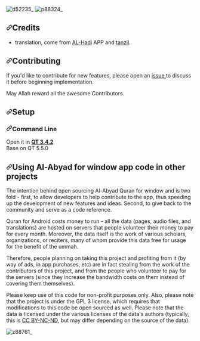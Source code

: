 ![d52235_](https://user-images.githubusercontent.com/40136724/178233343-0da87625-ed74-4256-bbb6-b3a333a57c18.jpg)
![p88324_](https://user-images.githubusercontent.com/40136724/178233585-920d2f34-f73e-4a1c-bb13-26ce20e8e6bf.jpg)

<html>
<head>
	<title></title>
</head>
<body>
<div align="left" dir="auto">
<h2 dir="auto"><a aria-hidden="true" class="anchor" href="#credits" id="user-content-credits"><svg aria-hidden="true" class="octicon octicon-link" height="16" version="1.1" viewbox="0 0 16 16" width="16"><path d="M7.775 3.275a.75.75 0 001.06 1.06l1.25-1.25a2 2 0 112.83 2.83l-2.5 2.5a2 2 0 01-2.83 0 .75.75 0 00-1.06 1.06 3.5 3.5 0 004.95 0l2.5-2.5a3.5 3.5 0 00-4.95-4.95l-1.25 1.25zm-4.69 9.64a2 2 0 010-2.83l2.5-2.5a2 2 0 012.83 0 .75.75 0 001.06-1.06 3.5 3.5 0 00-4.95 0l-2.5 2.5a3.5 3.5 0 004.95 4.95l1.25-1.25a.75.75 0 00-1.06-1.06l-1.25 1.25a2 2 0 01-2.83 0z" fill-rule="evenodd"></path></svg></a>Credits</h2>

<ul dir="auto">
	<li dir="ltr">translation,&nbsp;come from <a href="https://rasekhoon.net/software/show/660960/%D9%86%D8%B1%D9%85-%D8%A7%D9%81%D8%B2%D8%A7%D8%B1-%D9%82%D8%B1%D8%A2%D9%86%DB%8C-%D8%A7%D9%84%D9%87%D8%A7%D8%AF%DB%8C-%D8%A8%D8%A7-%D9%82%D8%B1%D8%A7%D8%A6%D8%AA-%D9%88-%D8%AA%D8%B1%D8%AC%D9%85%D9%87-%D8%AA%D9%85%D8%A7%D9%85-%D9%82%D8%B1%D8%A2%D9%86-%D9%85%D8%AC%DB%8C%D8%AF-%D9%88-%D8%A7%D9%85%DA%A9%D8%A7%D9%86%D8%A7%D8%AA-%D9%85%D9%86%D8%AD%D8%B5%D8%B1-%D8%A8%D9%87-%D9%81%D8%B1%D8%AF">AL-Hadi</a> APP and&nbsp;<a href="http://tanzil.net" rel="nofollow">tanzil</a>.</li>
</ul>

<h2 dir="auto"><a aria-hidden="true" class="anchor" href="#contributing" id="user-content-contributing"><svg aria-hidden="true" class="octicon octicon-link" height="16" version="1.1" viewbox="0 0 16 16" width="16"><path d="M7.775 3.275a.75.75 0 001.06 1.06l1.25-1.25a2 2 0 112.83 2.83l-2.5 2.5a2 2 0 01-2.83 0 .75.75 0 00-1.06 1.06 3.5 3.5 0 004.95 0l2.5-2.5a3.5 3.5 0 00-4.95-4.95l-1.25 1.25zm-4.69 9.64a2 2 0 010-2.83l2.5-2.5a2 2 0 012.83 0 .75.75 0 001.06-1.06 3.5 3.5 0 00-4.95 0l-2.5 2.5a3.5 3.5 0 004.95 4.95l1.25-1.25a.75.75 0 00-1.06-1.06l-1.25 1.25a2 2 0 01-2.83 0z" fill-rule="evenodd"></path></svg></a>Contributing</h2>

<p dir="auto">If you&#39;d like to contribute&nbsp;for new features, please open an <a href="https://github.com/Al-Abyad/Al-Abyad-Quran-windows-App/issues">issue </a>to discuss it before beginning implementation.</p>

<p dir="auto">May Allah reward all the awesome Contributors.</p>

<h2 dir="auto"><a aria-hidden="true" class="anchor" href="#setup" id="user-content-setup"><svg aria-hidden="true" class="octicon octicon-link" height="16" version="1.1" viewbox="0 0 16 16" width="16"><path d="M7.775 3.275a.75.75 0 001.06 1.06l1.25-1.25a2 2 0 112.83 2.83l-2.5 2.5a2 2 0 01-2.83 0 .75.75 0 00-1.06 1.06 3.5 3.5 0 004.95 0l2.5-2.5a3.5 3.5 0 00-4.95-4.95l-1.25 1.25zm-4.69 9.64a2 2 0 010-2.83l2.5-2.5a2 2 0 012.83 0 .75.75 0 001.06-1.06 3.5 3.5 0 00-4.95 0l-2.5 2.5a3.5 3.5 0 004.95 4.95l1.25-1.25a.75.75 0 00-1.06-1.06l-1.25 1.25a2 2 0 01-2.83 0z" fill-rule="evenodd"></path></svg></a>Setup</h2>

<h3 dir="auto"><a aria-hidden="true" class="anchor" href="#command-line" id="user-content-command-line"><svg aria-hidden="true" class="octicon octicon-link" height="16" version="1.1" viewbox="0 0 16 16" width="16"><path d="M7.775 3.275a.75.75 0 001.06 1.06l1.25-1.25a2 2 0 112.83 2.83l-2.5 2.5a2 2 0 01-2.83 0 .75.75 0 00-1.06 1.06 3.5 3.5 0 004.95 0l2.5-2.5a3.5 3.5 0 00-4.95-4.95l-1.25 1.25zm-4.69 9.64a2 2 0 010-2.83l2.5-2.5a2 2 0 012.83 0 .75.75 0 001.06-1.06 3.5 3.5 0 00-4.95 0l-2.5 2.5a3.5 3.5 0 004.95 4.95l1.25-1.25a.75.75 0 00-1.06-1.06l-1.25 1.25a2 2 0 01-2.83 0z" fill-rule="evenodd"></path></svg></a>Command Line</h3>

<p dir="auto">Open it in <a href="https://download.qt.io/archive/qtcreator/3.4/3.4.2/"><strong>QT 3.4.2</strong></a><br />
Base on QT 5.5.0</p>

<h2 dir="auto"><a aria-hidden="true" class="anchor" href="#using-quran-for-android-code-in-other-projects" id="user-content-using-quran-for-android-code-in-other-projects"><svg aria-hidden="true" class="octicon octicon-link" height="16" version="1.1" viewbox="0 0 16 16" width="16"><path d="M7.775 3.275a.75.75 0 001.06 1.06l1.25-1.25a2 2 0 112.83 2.83l-2.5 2.5a2 2 0 01-2.83 0 .75.75 0 00-1.06 1.06 3.5 3.5 0 004.95 0l2.5-2.5a3.5 3.5 0 00-4.95-4.95l-1.25 1.25zm-4.69 9.64a2 2 0 010-2.83l2.5-2.5a2 2 0 012.83 0 .75.75 0 001.06-1.06 3.5 3.5 0 00-4.95 0l-2.5 2.5a3.5 3.5 0 004.95 4.95l1.25-1.25a.75.75 0 00-1.06-1.06l-1.25 1.25a2 2 0 01-2.83 0z" fill-rule="evenodd"></path></svg></a>Using Al-Abyad for window app code in other projects</h2>

<p dir="auto">The intention behind open sourcing Al-Abyad Quran for window and is two fold - first, to allow developers to help contribute to the app, thus speeding up the development of new features and ideas. Second, to give back to the community and serve as a code reference.</p>

<p dir="auto">Quran for Android costs money to run - all the data (pages, audio files, and translations) are hosted on servers that people volunteer their money to pay for every month. Moreover, the data itself is the work of various scholars, organizations, or reciters, many of whom provide this data free for usage for the benefit of the ummah.</p>

<p dir="auto">Therefore, people planning on taking this project and profiting from it (by way of ads, in app purchases, etc) are in fact stealing from the work of the contributors of this project, and from the people who volunteer to pay for the servers (since they increase the bandwidth costs on them instead of covering them themselves).</p>

<p dir="auto">Please keep use of this code for non-profit purposes only. Also, please note that the project is under the GPL 3 license, which requires that modifications to this code be open sourced as well. Please note that the data is licensed under the various licenses of the data&#39;s authors (typically, this is <a href="https://creativecommons.org/licenses/by-nc-nd/2.0/" rel="nofollow">CC BY-NC-ND</a>, but may differ depending on the source of the data).</p>
</div>
</body>
</html>



![z88761_](https://user-images.githubusercontent.com/40136724/178233746-48a87404-80a7-4961-b9fa-ee1f11d7d956.jpg)


